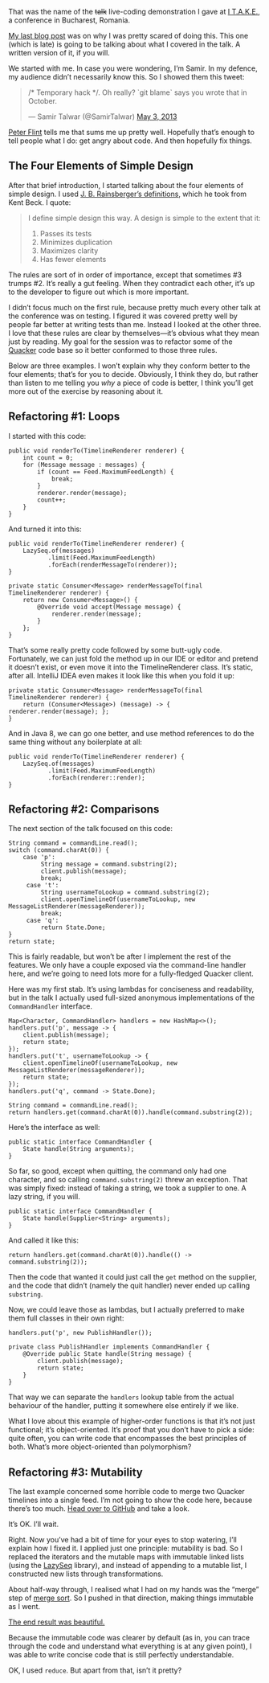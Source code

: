 That was the name of the ~~talk~~ live-coding demonstration I gave at [I
T.A.K.E.](http://itakeunconf.com/), a conference in Bucharest, Romania.

[My last blog
post](http://monospacedmonologues.com/post/51465038762/live-coding-at-a-conference-and-why-it-is-scary)
was on why I was pretty scared of doing this. This one (which is late)
is going to be talking about what I covered in the talk. A written
version of it, if you will.

We started with me. In case you were wondering, I’m Samir. In my
defence, my audience didn’t necessarily know this. So I showed them this
tweet:

> /\* Temporary hack \*/. Oh really? \`git blame\` says you wrote that
> in October.
>
> — Samir Talwar (@SamirTalwar) [May 3,
> 2013](https://twitter.com/SamirTalwar/statuses/330318101176524802)

[Peter Flint](https://twitter.com/drumbux) tells me that sums me up
pretty well. Hopefully that’s enough to tell people what I do: get angry
about code. And then hopefully fix things.

The Four Elements of Simple Design
----------------------------------

After that brief introduction, I started talking about the four elements
of simple design. I used [J. B. Rainsberger’s
definitions](http://www.jbrains.ca/permalink/the-four-elements-of-simple-design),
which he took from Kent Beck. I quote:

> I define simple design this way. A design is simple to the extent that
> it:
>
> 1.  Passes its tests
> 2.  Minimizes duplication
> 3.  Maximizes clarity
> 4.  Has fewer elements

The rules are sort of in order of importance, except that sometimes \#3
trumps \#2. It’s really a gut feeling. When they contradict each other,
it’s up to the developer to figure out which is more important.

I didn’t focus much on the first rule, because pretty much every other
talk at the conference was on testing. I figured it was covered pretty
well by people far better at writing tests than me. Instead I looked at
the other three. I love that these rules are clear by themselves—it’s
obvious what they mean just by reading. My goal for the session was to
refactor some of the [Quacker](https://github.com/SamirTalwar/Quacker)
code base so it better conformed to those three rules.

Below are three examples. I won’t explain why they conform better to the
four elements; that’s for you to decide. Obviously, I think they do, but
rather than listen to me telling you *why* a piece of code is better, I
think you’ll get more out of the exercise by reasoning about it.

Refactoring \#1: Loops
----------------------

I started with this code:

    public void renderTo(TimelineRenderer renderer) {
        int count = 0;
        for (Message message : messages) {
            if (count == Feed.MaximumFeedLength) {
                break;
            }
            renderer.render(message);
            count++;
        }
    }

And turned it into this:

    public void renderTo(TimelineRenderer renderer) {
        LazySeq.of(messages)
               .limit(Feed.MaximumFeedLength)
               .forEach(renderMessageTo(renderer));
    }

    private static Consumer<Message> renderMessageTo(final TimelineRenderer renderer) {
        return new Consumer<Message>() {
            @Override void accept(Message message) {
                renderer.render(message);
            }
        };
    }

That’s some really pretty code followed by some butt-ugly code.
Fortunately, we can just fold the method up in our IDE or editor and
pretend it doesn’t exist, or even move it into the TimelineRenderer
class. It’s static, after all. IntelliJ IDEA even makes it look like
this when you fold it up:

    private static Consumer<Message> renderMessageTo(final TimelineRenderer renderer) {
        return (Consumer<Message>) (message) -> { renderer.render(message); };
    }

And in Java 8, we can go one better, and use method references to do the
same thing without any boilerplate at all:

    public void renderTo(TimelineRenderer renderer) {
        LazySeq.of(messages)
               .limit(Feed.MaximumFeedLength)
               .forEach(renderer::render);
    }

Refactoring \#2: Comparisons
----------------------------

The next section of the talk focused on this code:

    String command = commandLine.read();
    switch (command.charAt(0)) {
        case 'p':
             String message = command.substring(2);
             client.publish(message);
             break;
         case 't':
             String usernameToLookup = command.substring(2);
             client.openTimelineOf(usernameToLookup, new MessageListRenderer(messageRenderer));
             break;
         case 'q':
             return State.Done;
    }
    return state;

This is fairly readable, but won’t be after I implement the rest of the
features. We only have a couple exposed via the command-line handler
here, and we’re going to need lots more for a fully-fledged Quacker
client.

Here was my first stab. It’s using lambdas for conciseness and
readability, but in the talk I actually used full-sized anonymous
implementations of the `CommandHandler` interface.

    Map<Character, CommandHandler> handlers = new HashMap<>();
    handlers.put('p', message -> {
        client.publish(message);
        return state;
    });
    handlers.put('t', usernameToLookup -> {
        client.openTimelineOf(usernameToLookup, new MessageListRenderer(messageRenderer));
        return state;
    });
    handlers.put('q', command -> State.Done);

    String command = commandLine.read();
    return handlers.get(command.charAt(0)).handle(command.substring(2));

Here’s the interface as well:

    public static interface CommandHandler {
        State handle(String arguments);
    }

So far, so good, except when quitting, the command only had one
character, and so calling `command.substring(2)` threw an exception.
That was simply fixed: instead of taking a string, we took a supplier to
one. A lazy string, if you will.

    public static interface CommandHandler {
        State handle(Supplier<String> arguments);
    }

And called it like this:

    return handlers.get(command.charAt(0)).handle(() -> command.substring(2));

Then the code that wanted it could just call the `get` method on the
supplier, and the code that didn’t (namely the quit handler) never ended
up calling `substring`.

Now, we could leave those as lambdas, but I actually preferred to make
them full classes in their own right:

    handlers.put('p', new PublishHandler());

    private class PublishHandler implements CommandHandler {
        @Override public State handle(String message) {
            client.publish(message);
            return state;
        }
    }

That way we can separate the `handlers` lookup table from the actual
behaviour of the handler, putting it somewhere else entirely if we like.

What I love about this example of higher-order functions is that it’s
not just functional; it’s object-oriented. It’s proof that you don’t
have to pick a side: quite often, you can write code that encompasses
the best principles of both. What’s more object-oriented than
polymorphism?

Refactoring \#3: Mutability
---------------------------

The last example concerned some horrible code to merge two Quacker
timelines into a single feed. I’m not going to show the code here,
because there’s too much. [Head over to
GitHub](https://github.com/SamirTalwar/Quacker/blob/840c527edd8867e3d0bdb5b6d9a300903cc53d76/src/main/java/com/noodlesandwich/quacker/communication/feed/AggregatedProfileFeed.java)
and take a look.

It’s OK. I’ll wait.

Right. Now you’ve had a bit of time for your eyes to stop watering, I’ll
explain how I fixed it. I applied just one principle: mutability is bad.
So I replaced the iterators and the mutable maps with immutable linked
lists (using the [LazySeq](https://github.com/nurkiewicz/LazySeq)
library), and instead of appending to a mutable list, I constructed new
lists through transformations.

About half-way through, I realised what I had on my hands was the
“merge” step of [merge sort](http://en.wikipedia.org/wiki/Merge_sort).
So I pushed in that direction, making things immutable as I went.

[The end result was
beautiful.](https://github.com/SamirTalwar/Quacker/blob/ea5671480963cfebf4ec2122e726eb5300101975/src/main/java/com/noodlesandwich/quacker/communication/feed/AggregatedProfileFeed.java)

Because the immutable code was clearer by default (as in, you can trace
through the code and understand what everything is at any given point),
I was able to write concise code that is still perfectly understandable.

OK, I used `reduce`. But apart from that, isn’t it pretty?

